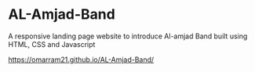 # AL-Amjad-Band
A responsive landing page website to introduce Al-amjad Band built using HTML, CSS and Javascript


https://omarram21.github.io/AL-Amjad-Band/
